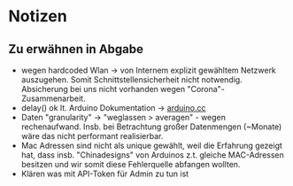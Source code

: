 # Notizen

## Zu erwähnen in Abgabe
- wegen hardcoded Wlan -> von Internem explizit gewähltem Netzwerk auszugehen. Somit Schnittstellensicherheit nicht notwendig. Absicherung bei uns nicht vorhanden wegen "Corona"-Zusammenarbeit. 
- delay() ok lt. Arduino Dokumentation -> [arduino.cc](https://www.arduino.cc/reference/en/language/functions/time/delay/)
- Daten "granularity" -> "weglassen > averagen" - wegen rechenaufwand. Insb. bei Betrachtung großer Datenmengen (~Monate) wäre das nicht performant realisierbar.
- Mac Adressen sind nicht als unique gewählt, weil die Erfahrung gezeigt hat, dass insb. "Chinadesigns" von Arduinos z.t. gleiche MAC-Adressen besitzen und wir somit diese Fehlerquelle abfangen wollten.
- Klären was mit API-Token für Admin zu tun ist
